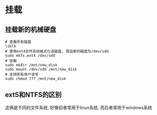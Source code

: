 # 挂载
## 挂载新的机械硬盘
```shell
# 查看所有磁盘
lsblk
# 使用ext4文件系统格式化该磁盘, 假设新的磁盘为/dev/sdd
sudo mkfs.ext4 /dev/sdd
# 挂载
sudo mkdir /mnt/new_disk
sudo mount /dev/sdd /mnt/new_disk
# 支持所有用户读写
sudo chmod 777 /mnt/new_disk
```
## ext5和NTFS的区别
这俩是不同的文件系统, 好像前者常用于linux系统, 而后者常用于windows系统